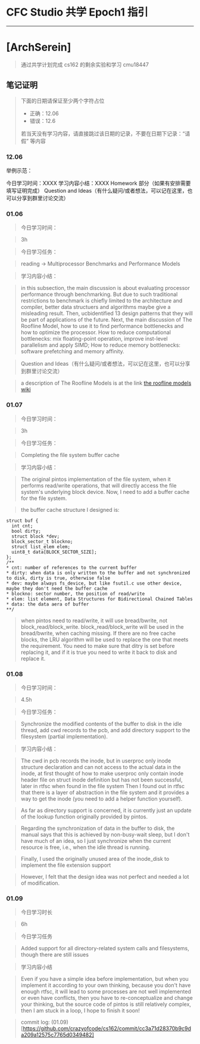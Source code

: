 # CFC Studio 共学 Epoch1 指引
---
# [ArchSerein]

> 通过共学计划完成 cs162 的剩余实验和学习 cmu18447

## 笔记证明

> 下面的日期请保证至少两个字符占位
>
>   * 正确：12.06
>   * 错误：12.6
>
> 若当天没有学习内容，请直接跳过该日期的记录，不要在日期下记录：“请假” 等内容

### 12.06

举例示范：

今日学习时间：XXXX
学习内容小结：XXXX
Homework 部分（如果有安排需要填写证明完成）
Question and Ideas（有什么疑问/或者想法，可以记在这里，也可以分享到群里讨论交流）

### 01.06

> 今日学习时间：

> 3h

> 今日学习任务：

> reading -> Multiprocessor Benchmarks and Performance Models

> 学习内容小结：

> in this subsection, the main discussion is about evaluating processor performance through benchmarking. But due to such traditional restrictions to benchmark is chiefly limited to the architecture and compiler, better data structuers and algorithms maybe give a misleading result. Then, ucbidentified 13 design patterns that they will be part of applications of the future. Next, the main discussion of The Roofline Model, how to use it to find performance bottlenecks and how to optimize the processor. How to reduce computational bottlenecks: mix floating-point operation, improve inst-level parallelism and apply SIMD; How to reduce memory bottlenecks: software prefetching and memory affinity.

> Question and Ideas（有什么疑问/或者想法，可以记在这里，也可以分享到群里讨论交流）

> a description of The Roofline Models is at the link [the roofline models wiki](https://en.wikipedia.org/wiki/Roofline_model)

### 01.07

> 今日学习时间：

> 3h

> 今日学习任务：

> Completing the file system buffer cache

> 学习内容小结：

> The original pintos implementation of the file system, when it performs read/write operations, that will directly access the file system's underlying block device. Now, I need to add a buffer cache for the file system.

> the buffer cache structure I designed is:
```
struct buf {
  int cnt;
  bool dirty;
  struct block *dev;
  block_sector_t blockno;
  struct list_elem elem;
  uint8_t data[BLOCK_SECTOR_SIZE];
};
/**
* cnt: number of references to the current buffer 
* dirty: when data is only written to the buffer and not synchronized to disk, dirty is true, otherwise false
* dev: maybe always fs_device, but like fsutil.c use other device, maybe they don't need the buffer cache
* blockno: sector number, the position of read/write
* elem: list element, Data Structures for Bidirectional Chained Tables
* data: the data aera of buffer
**/
```
> when pintos need to read/write, it will use bread/bwrite, not block_read/block_write. block_read/block_write will be used in the bread/bwrite, when caching missing. If there are no free cache blocks, the LRU algorithm will be used to replace the one that meets the requirement. You need to make sure that ditry is set before replacing it, and if it is true you need to write it back to disk and replace it.

### 01.08

> 今日学习时间：

> 4.5h

> 今日学习任务：

> Synchronize the modified contents of the buffer to disk in the idle thread, add cwd records to the pcb, and add directory support to the filesystem (partial implementation).

> 学习内容小结：

> The cwd in pcb records the inode, but in userproc only inode structure declaration and can not access to the actual data in the inode, at first thought of how to make userproc only contain inode header file on struct inode definition but has not been successful, later in rtfsc when found in the file system Then I found out in rtfsc that there is a layer of abstraction in the file system and it provides a way to get the inode (you need to add a helper function yourself).

> As far as directory support is concerned, it is currently just an update of the lookup function originally provided by pintos.

> Regarding the synchronization of data in the buffer to disk, the manual says that this is achieved by non-busy-wait sleep, but I don't have much of an idea, so I just synchronize when the current resource is free, i.e., when the idle thread is running.

> Finally, I used the originally unused area of the inode_disk to implement the file extension support

> However, I felt that the design idea was not perfect and needed a lot of modification.

### 01.09

> 今日学习时长

> 6h

> 今日学习任务

> Added support for all directory-related system calls and filesystems, though there are still issues

> 学习内容小结

> Even if you have a simple idea before implementation, but when you implement it according to your own thinking, because you don't have enough rtfsc, it will lead to some processes are not well implemented or even have conflicts, then you have to re-conceptualize and change your thinking, but the source code of pintos is still relatively complex, then I am stuck in a loop, I hope to finish it soon!

> commit log: (01.09)[https://github.com/crazyofcode/cs162/commit/cc3a71d28370b9c9da209a12575c7765d0349482]
